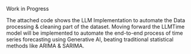 Work in Progress

The attached code shows the LLM Implementation to automate the Data processing & cleaning part of the dataset. Moving forward the LLMTime model will be implemented to automate the end-to-end process of time series forecasting using Generative AI, beating traditional statistical methods like ARIMA & SARIMA.
